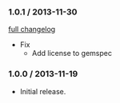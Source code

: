 ### 1.0.1 / 2013-11-30

[full changelog](http://github.com/ZenCocoon/iphone_validator/compare/v1.0.0...v1.0.1)

* Fix
  * Add license to gemspec

### 1.0.0 / 2013-11-19

* Initial release.